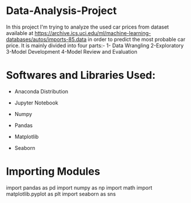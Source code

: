 # Data-Analysis-Project
In this project I'm trying to analyze the used car prices from dataset available at https://archive.ics.uci.edu/ml/machine-learning-databases/autos/imports-85.data in order to predict the most probable car price.
It is mainly divided into four parts:-
1- Data Wrangling
2-Exploratory
3-Model Development
4-Model Review and Evaluation

# Softwares and Libraries Used:

 - Anaconda Distribution
- Jupyter Notebook

- Numpy
- Pandas
- Matplotlib
- Seaborn

# Importing Modules
  import pandas as pd
  import numpy as np
  import math
  import matplotlib.pyplot as plt
  import seaborn as sns
